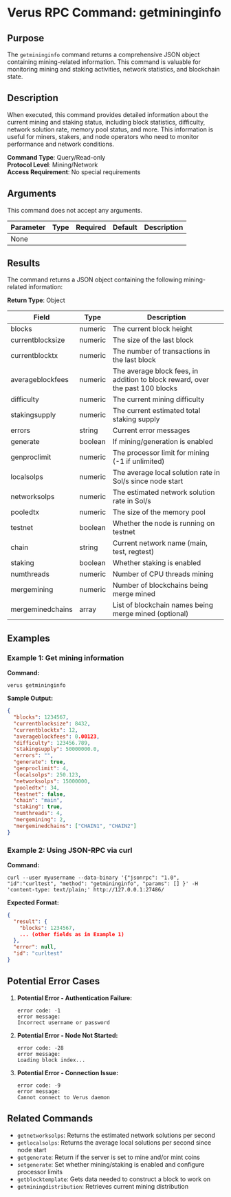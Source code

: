 # Verus RPC Command: getmininginfo

## Purpose
The `getmininginfo` command returns a comprehensive JSON object containing mining-related information. This command is valuable for monitoring mining and staking activities, network statistics, and blockchain state.

## Description
When executed, this command provides detailed information about the current mining and staking status, including block statistics, difficulty, network solution rate, memory pool status, and more. This information is useful for miners, stakers, and node operators who need to monitor performance and network conditions.

**Command Type**: Query/Read-only  
**Protocol Level**: Mining/Network  
**Access Requirement**: No special requirements

## Arguments
This command does not accept any arguments.

| Parameter | Type | Required | Default | Description |
|-----------|------|----------|---------|-------------|
| None | | | | |

## Results
The command returns a JSON object containing the following mining-related information:

**Return Type**: Object

| Field | Type | Description |
|-------|------|-------------|
| blocks | numeric | The current block height |
| currentblocksize | numeric | The size of the last block |
| currentblocktx | numeric | The number of transactions in the last block |
| averageblockfees | numeric | The average block fees, in addition to block reward, over the past 100 blocks |
| difficulty | numeric | The current mining difficulty |
| stakingsupply | numeric | The current estimated total staking supply |
| errors | string | Current error messages |
| generate | boolean | If mining/generation is enabled |
| genproclimit | numeric | The processor limit for mining (-1 if unlimited) |
| localsolps | numeric | The average local solution rate in Sol/s since node start |
| networksolps | numeric | The estimated network solution rate in Sol/s |
| pooledtx | numeric | The size of the memory pool |
| testnet | boolean | Whether the node is running on testnet |
| chain | string | Current network name (main, test, regtest) |
| staking | boolean | Whether staking is enabled |
| numthreads | numeric | Number of CPU threads mining |
| mergemining | numeric | Number of blockchains being merge mined |
| mergeminedchains | array | List of blockchain names being merge mined (optional) |

## Examples

### Example 1: Get mining information

**Command:**
```
verus getmininginfo
```

**Sample Output:**
```json
{
  "blocks": 1234567,
  "currentblocksize": 8432,
  "currentblocktx": 12,
  "averageblockfees": 0.00123,
  "difficulty": 123456.789,
  "stakingsupply": 50000000.0,
  "errors": "",
  "generate": true,
  "genproclimit": 4,
  "localsolps": 250.123,
  "networksolps": 15000000,
  "pooledtx": 34,
  "testnet": false,
  "chain": "main",
  "staking": true,
  "numthreads": 4,
  "mergemining": 2,
  "mergeminedchains": ["CHAIN1", "CHAIN2"]
}
```

### Example 2: Using JSON-RPC via curl

**Command:**
```
curl --user myusername --data-binary '{"jsonrpc": "1.0", "id":"curltest", "method": "getmininginfo", "params": [] }' -H 'content-type: text/plain;' http://127.0.0.1:27486/
```

**Expected Format:**
```json
{
  "result": {
    "blocks": 1234567,
    ... (other fields as in Example 1)
  },
  "error": null,
  "id": "curltest"
}
```

## Potential Error Cases

1. **Potential Error - Authentication Failure:**
   ```
   error code: -1
   error message:
   Incorrect username or password
   ```

2. **Potential Error - Node Not Started:**
   ```
   error code: -28
   error message:
   Loading block index...
   ```

3. **Potential Error - Connection Issue:**
   ```
   error code: -9
   error message:
   Cannot connect to Verus daemon
   ```

## Related Commands
- `getnetworksolps`: Returns the estimated network solutions per second
- `getlocalsolps`: Returns the average local solutions per second since node start
- `getgenerate`: Return if the server is set to mine and/or mint coins
- `setgenerate`: Set whether mining/staking is enabled and configure processor limits
- `getblocktemplate`: Gets data needed to construct a block to work on
- `getminingdistribution`: Retrieves current mining distribution
